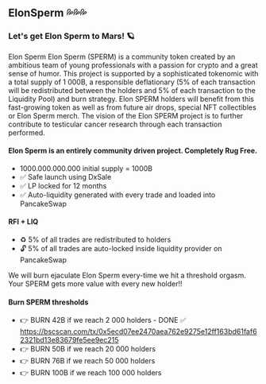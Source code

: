 ## ElonSperm 💦💦💦

### Let's get Elon Sperm to Mars! 🪐

Elon Sperm Elon Sperm (SPERM) is a community token created by an ambitious team of young professionals with a passion for crypto and a great sense of humor. This project is supported by a sophisticated tokenomic with a total supply of 1 000B, a responsible deflationary (5% of each transaction will be redistributed between the holders and 5% of each transaction to the Liquidity Pool) and burn strategy. Elon SPERM holders will benefit from this fast-growing token as well as from future air drops, special NFT collectibles or Elon Sperm merch. The vision of the Elon SPERM project is to further contribute to testicular cancer research through each transaction performed.

#### Elon Sperm is an entirely community driven project. Completely Rug Free.
* 1000.000.000.000 initial supply = 1000B
* ✅ Safe launch using DxSale
* ✅ LP locked for 12 months
* ✅ Auto-liquidity generated with every trade and loaded into PancakeSwap

#### RFI + LIQ
* ♻️ 5% of all trades are redistributed to holders
* 🔓 5% of all trades are auto-locked inside liquidity provider on PancakeSwap

We will burn ejaculate Elon Sperm every-time we hit a threshold orgasm. Your SPERM gets more value with every new holder!!

#### Burn SPERM thresholds
* 👉 BURN 42B if we reach 2 000 holders - DONE ✅ https://bscscan.com/tx/0x5ecd07ee2470aea762e9275e12ff163bd61faf62321bd13e83679fe5ee9ec215
* 👉 BURN 50B if we reach 20 000 holders
* 👉 BURN 76B if we reach 50 000 holders
* 👉 BURN 100B if we reach 100 000 holders
